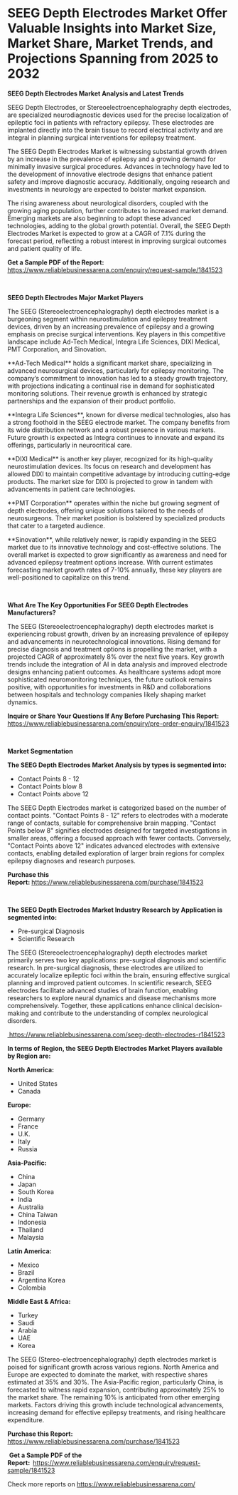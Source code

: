 <p><h1>SEEG Depth Electrodes Market Offer Valuable Insights into Market Size, Market Share, Market Trends, and Projections Spanning from 2025 to 2032</h1></p><p><strong>SEEG Depth Electrodes Market Analysis and Latest Trends</strong></p>
<p><p>SEEG Depth Electrodes, or Stereoelectroencephalography depth electrodes, are specialized neurodiagnostic devices used for the precise localization of epileptic foci in patients with refractory epilepsy. These electrodes are implanted directly into the brain tissue to record electrical activity and are integral in planning surgical interventions for epilepsy treatment.</p><p>The SEEG Depth Electrodes Market is witnessing substantial growth driven by an increase in the prevalence of epilepsy and a growing demand for minimally invasive surgical procedures. Advances in technology have led to the development of innovative electrode designs that enhance patient safety and improve diagnostic accuracy. Additionally, ongoing research and investments in neurology are expected to bolster market expansion.</p><p>The rising awareness about neurological disorders, coupled with the growing aging population, further contributes to increased market demand. Emerging markets are also beginning to adopt these advanced technologies, adding to the global growth potential. Overall, the SEEG Depth Electrodes Market is expected to grow at a CAGR of 7.1% during the forecast period, reflecting a robust interest in improving surgical outcomes and patient quality of life.</p></p>
<p><strong>Get a Sample PDF of the Report:&nbsp;</strong> <a href="https://www.reliablebusinessarena.com/enquiry/request-sample/1841523?utm_campaign=2805&utm_medium=2&utm_source=Github&utm_content=ia&utm_term=03032025&utm_id=seeg-depth-electrodes">https://www.reliablebusinessarena.com/enquiry/request-sample/1841523</a></p>
<p>&nbsp;</p>
<p><strong>SEEG Depth Electrodes Major Market Players</strong></p>
<p><p>The SEEG (Stereoelectroencephalography) depth electrodes market is a burgeoning segment within neurostimulation and epilepsy treatment devices, driven by an increasing prevalence of epilepsy and a growing emphasis on precise surgical interventions. Key players in this competitive landscape include Ad-Tech Medical, Integra Life Sciences, DIXI Medical, PMT Corporation, and Sinovation.</p><p>**Ad-Tech Medical** holds a significant market share, specializing in advanced neurosurgical devices, particularly for epilepsy monitoring. The company’s commitment to innovation has led to a steady growth trajectory, with projections indicating a continual rise in demand for sophisticated monitoring solutions. Their revenue growth is enhanced by strategic partnerships and the expansion of their product portfolio.</p><p>**Integra Life Sciences**, known for diverse medical technologies, also has a strong foothold in the SEEG electrode market. The company benefits from its wide distribution network and a robust presence in various markets. Future growth is expected as Integra continues to innovate and expand its offerings, particularly in neurocritical care.</p><p>**DIXI Medical** is another key player, recognized for its high-quality neurostimulation devices. Its focus on research and development has allowed DIXI to maintain competitive advantage by introducing cutting-edge products. The market size for DIXI is projected to grow in tandem with advancements in patient care technologies.</p><p>**PMT Corporation** operates within the niche but growing segment of depth electrodes, offering unique solutions tailored to the needs of neurosurgeons. Their market position is bolstered by specialized products that cater to a targeted audience.</p><p>**Sinovation**, while relatively newer, is rapidly expanding in the SEEG market due to its innovative technology and cost-effective solutions. The overall market is expected to grow significantly as awareness and need for advanced epilepsy treatment options increase. With current estimates forecasting market growth rates of 7-10% annually, these key players are well-positioned to capitalize on this trend.</p></p>
<p>&nbsp;</p>
<p><strong>What Are The Key Opportunities For SEEG Depth Electrodes Manufacturers?</strong></p>
<p><p>The SEEG (Stereoelectroencephalography) depth electrodes market is experiencing robust growth, driven by an increasing prevalence of epilepsy and advancements in neurotechnological innovations. Rising demand for precise diagnosis and treatment options is propelling the market, with a projected CAGR of approximately 8% over the next five years. Key growth trends include the integration of AI in data analysis and improved electrode designs enhancing patient outcomes. As healthcare systems adopt more sophisticated neuromonitoring techniques, the future outlook remains positive, with opportunities for investments in R&D and collaborations between hospitals and technology companies likely shaping market dynamics.</p></p>
<p><strong>Inquire or Share Your Questions If Any Before Purchasing This Report:</strong> <a href="https://www.reliablebusinessarena.com/enquiry/pre-order-enquiry/1841523?utm_campaign=2805&utm_medium=2&utm_source=Github&utm_content=ia&utm_term=03032025&utm_id=seeg-depth-electrodes">https://www.reliablebusinessarena.com/enquiry/pre-order-enquiry/1841523</a></p>
<p>&nbsp;</p>
<p><strong>Market Segmentation</strong></p>
<p><strong>The SEEG Depth Electrodes Market Analysis by types is segmented into:</strong></p>
<p><ul><li>Contact Points 8 - 12</li><li>Contact Points blow 8</li><li>Contact Points above 12</li></ul></p>
<p><p>The SEEG Depth Electrodes market is categorized based on the number of contact points. "Contact Points 8 - 12" refers to electrodes with a moderate range of contacts, suitable for comprehensive brain mapping. "Contact Points below 8" signifies electrodes designed for targeted investigations in smaller areas, offering a focused approach with fewer contacts. Conversely, "Contact Points above 12" indicates advanced electrodes with extensive contacts, enabling detailed exploration of larger brain regions for complex epilepsy diagnoses and research purposes.</p></p>
<p><strong>Purchase this Report:&nbsp;</strong><a href="https://www.reliablebusinessarena.com/purchase/1841523?utm_campaign=2805&utm_medium=2&utm_source=Github&utm_content=ia&utm_term=03032025&utm_id=seeg-depth-electrodes">https://www.reliablebusinessarena.com/purchase/1841523</a></p>
<p>&nbsp;</p>
<p><strong>The SEEG Depth Electrodes Market Industry Research by Application is segmented into:</strong></p>
<p><ul><li>Pre-surgical Diagnosis</li><li>Scientific Research</li></ul></p>
<p><p>The SEEG (Stereoelectroencephalography) depth electrodes market primarily serves two key applications: pre-surgical diagnosis and scientific research. In pre-surgical diagnosis, these electrodes are utilized to accurately localize epileptic foci within the brain, ensuring effective surgical planning and improved patient outcomes. In scientific research, SEEG electrodes facilitate advanced studies of brain function, enabling researchers to explore neural dynamics and disease mechanisms more comprehensively. Together, these applications enhance clinical decision-making and contribute to the understanding of complex neurological disorders.</p></p>
<p><a href="https://www.reliablebusinessarena.com/seeg-depth-electrodes-r1841523?utm_campaign=2805&utm_medium=2&utm_source=Github&utm_content=ia&utm_term=03032025&utm_id=seeg-depth-electrodes">&nbsp;https://www.reliablebusinessarena.com/seeg-depth-electrodes-r1841523</a></p>
<p><strong>In terms of Region, the SEEG Depth Electrodes Market Players available by Region are:</strong></p>
<p>
    <p> <strong> North America: </strong>
        <ul>
            <li>United States</li>
            <li>Canada</li>
        </ul>
        </p> 
    <p> <strong> Europe: </strong>
        <ul>
            <li>Germany</li>
            <li>France</li>
            <li>U.K.</li>
            <li>Italy</li>
            <li>Russia</li>
        </ul>
        </p> 
    <p> <strong> Asia-Pacific: </strong>
        <ul>
            <li>China</li>
            <li>Japan</li>
            <li>South Korea</li>
            <li>India</li>
            <li>Australia</li>
            <li>China Taiwan</li>
            <li>Indonesia</li>
            <li>Thailand</li>
            <li>Malaysia</li>
        </ul>
        </p> 
    <p> <strong> Latin America: </strong>
        <ul>
            <li>Mexico</li>
            <li>Brazil</li>
            <li>Argentina Korea</li>
            <li>Colombia</li>
        </ul>
        </p> 
    <p> <strong> Middle East & Africa: </strong>
        <ul>
            <li>Turkey</li>
            <li>Saudi</li>
            <li>Arabia</li>
            <li>UAE</li>
            <li>Korea</li>
        </ul>
    </p>
    </p>
<p><p>The SEEG (Stereo-electroencephalography) depth electrodes market is poised for significant growth across various regions. North America and Europe are expected to dominate the market, with respective shares estimated at 35% and 30%. The Asia-Pacific region, particularly China, is forecasted to witness rapid expansion, contributing approximately 25% to the market share. The remaining 10% is anticipated from other emerging markets. Factors driving this growth include technological advancements, increasing demand for effective epilepsy treatments, and rising healthcare expenditure.</p></p>
<p><strong>Purchase this Report: </strong><a href="https://www.reliablebusinessarena.com/purchase/1841523?utm_campaign=2805&utm_medium=2&utm_source=Github&utm_content=ia&utm_term=03032025&utm_id=seeg-depth-electrodes">https://www.reliablebusinessarena.com/purchase/1841523</a></p>
<p>&nbsp;<strong>Get a Sample PDF of the Report:&nbsp;&nbsp;</strong><a href="https://www.reliablebusinessarena.com/enquiry/request-sample/1841523?utm_campaign=2805&utm_medium=2&utm_source=Github&utm_content=ia&utm_term=03032025&utm_id=seeg-depth-electrodes">https://www.reliablebusinessarena.com/enquiry/request-sample/1841523</a></p>
<p><strong></strong></p>
<p>Check more reports on <a href="https://www.reliablebusinessarena.com/?utm_campaign=2805&utm_medium=2&utm_source=Github&utm_content=ia&utm_term=03032025&utm_id=seeg-depth-electrodes">https://www.reliablebusinessarena.com/</a></p>